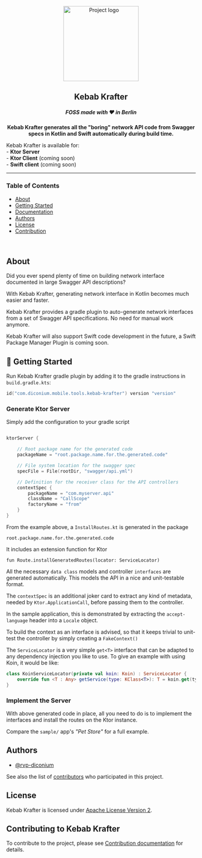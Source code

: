 <p align="center">
  <a href="docs/kebab-krafter-v2.png" rel="noopener">
    <img width=200px height=200px src="docs/kebab-krafter-v2.png" alt="Project logo"></a>
</p>

<h2 align="center">Kebab Krafter</h2>
<h5 align="center">FOSS made with ❤️ in Berlin</h5>
<p align="center"><b>Kebab  Krafter generates all the "boring" network API code from Swagger specs in Kotlin and Swift automatically during build time.</b></p>
<p>
Kebab Krafter is available for:
    <br> - <b>Ktor Server</b>
    <br> - <b>Ktor Client</b> (coming soon)
    <br> - <b>Swift client</b> (coming soon)
</p>

---

### Table of Contents

- [About](#about)
- [Getting Started](#-getting-started)
- [Documentation](docs/index.htm)
- [Authors](#authors)
- [License](#license)
- [Contribution](#contributing-to-kebab-krafter)

<br/>

## About

Did you ever spend plenty of time on building network interface documented in large Swagger API descriptions?

With Kebab Krafter, generating network interface in Kotlin becomes much easier and faster.

Kebab Krafter provides a gradle plugin to auto-generate network interfaces from a set of Swagger API specifications. No need for manual work anymore.

Kebab Krafter will also support Swift code development in the future, a Swift Package Manager Plugin is coming soon.


## 🏁 Getting Started

Run Kebab Krafter gradle plugin by adding it to the gradle instructions in 
`build.gradle.kts`:

```kotlin
id("com.diconium.mobile.tools.kebab-krafter") version "version"
```

### Generate Ktor Server

Simply add the configuration to your gradle script

```kotlin

ktorServer {

	// Root package name for the generated code
	packageName = "root.package.name.for.the.generated.code"

	// File system location for the swagger spec
	specFile = File(rootDir, "swagger/api.yml")

	// Definition for the receiver class for the API controllers
	contextSpec {
		packageName = "com.myserver.api"
		className = "CallScope"
		factoryName = "from"
	}
}
```

From the example above, a `InstallRoutes.kt` is generated in the package 

`root.package.name.for.the.generated.code` 

It includes an extension function for Ktor 

`fun Route.installGeneratedRoutes(locator: ServiceLocator)`

All the necessary `data class` models and controller `interfaces` are generated automatically. This models the API in a nice and unit-testable format.

The `contextSpec` is an additional joker card to extract any kind of metadata, needed by `Ktor.ApplicationCall`, before passing them to the controller. 

In the sample application, this is demonstrated by extracting the `accept-language` header into a `Locale` object. 

To build the context as an interface is advised, so that it keeps trivial to unit-test the controller by simply creating a `FakeContext()`

The `ServiceLocator` is a very simple `get<T>` interface that can be adapted to any dependency injection you like to use. To give an example with using Koin, it would be like:

```kotlin
class KoinServiceLocator(private val koin: Koin) : ServiceLocator {
	override fun <T : Any> getService(type: KClass<T>): T = koin.get(type)
}
```

### Implement the Server

With above generated code in place, all you need to do is to implement the interfaces and install the routes on the Ktor instance.

Compare the `sample/` app's <i>"Pet Store"</i> for a full example.

## Authors

- [@rvp-diconium](https://github.com/rvp-diconium)

See also the list of [contributors](https://github.com/diconium/kebab-krafter/contributors) who participated in
this project.

## License
Kebab Krafter is licensed under [Apache License Version 2](https://github.com/diconium/kebab-krafter/LICENSE.txt). 

## Contributing to Kebab Krafter

To contribute to the project, please see [Contribution documentation](https://github.com/diconium/kebab-krafter/CONTRIBUTING.md) for details.

